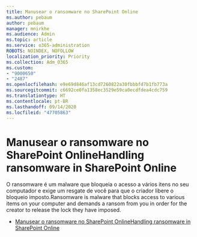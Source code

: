 ```yaml
---
title: Manusear o ransomware no SharePoint Online
ms.author: pebaum
author: pebaum
manager: mnirkhe
ms.audience: Admin
ms.topic: article
ms.service: o365-administration
ROBOTS: NOINDEX, NOFOLLOW
localization_priority: Priority
ms.collection: Adm_O365
ms.custom:
- "9000650"
- "2487"
ms.openlocfilehash: e9e69d846af13cd7260822a30fbbbfd7b1fb773a
ms.sourcegitcommit: c6692ce0fa1358ec3529e59ca0ecdfdea4cdc759
ms.translationtype: HT
ms.contentlocale: pt-BR
ms.lasthandoff: 09/14/2020
ms.locfileid: "47705863"
---
```

# <a name="handling-ransomware-in-sharepoint-online"></a><span data-ttu-id="8279c-102">Manusear o ransomware no SharePoint Online</span><span class="sxs-lookup"><span data-stu-id="8279c-102">Handling ransomware in SharePoint Online</span></span>

<span data-ttu-id="8279c-103">O ransomware é um malware que bloqueia o acesso a vários itens no seu computador e exige um resgate de você para que o criador libere o bloqueio imposto.</span><span class="sxs-lookup"><span data-stu-id="8279c-103">Ransomware is malware that blocks access to various items on your computer and demands a ransom from you in order for the creator to release the lock they have imposed.</span></span>
- [<span data-ttu-id="8279c-104">Manusear o ransomware no SharePoint Online</span><span class="sxs-lookup"><span data-stu-id="8279c-104">Handling ransomware in SharePoint Online</span></span>](https://docs.microsoft.com/sharepoint/troubleshoot/security/handling-ransomware-in-sharepoint-online)
